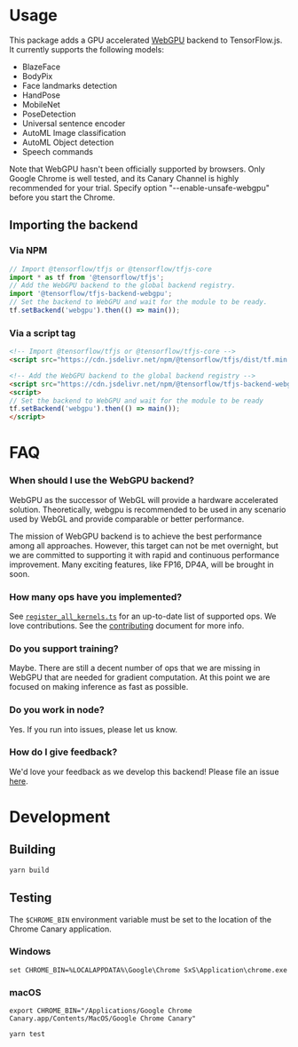 # Usage

This package adds a GPU accelerated [WebGPU](https://www.w3.org/TR/webgpu/)
backend to TensorFlow.js. It currently supports
the following models:
- BlazeFace
- BodyPix
- Face landmarks detection
- HandPose
- MobileNet
- PoseDetection
- Universal sentence encoder
- AutoML Image classification
- AutoML Object detection
- Speech commands

Note that WebGPU hasn't been officially supported by browsers. Only Google
Chrome is well tested, and its Canary Channel is highly recommended for your
trial. Specify option "--enable-unsafe-webgpu" before you start the Chrome.


## Importing the backend

### Via NPM

```js
// Import @tensorflow/tfjs or @tensorflow/tfjs-core
import * as tf from '@tensorflow/tfjs';
// Add the WebGPU backend to the global backend registry.
import '@tensorflow/tfjs-backend-webgpu';
// Set the backend to WebGPU and wait for the module to be ready.
tf.setBackend('webgpu').then(() => main());
```

### Via a script tag

```html
<!-- Import @tensorflow/tfjs or @tensorflow/tfjs-core -->
<script src="https://cdn.jsdelivr.net/npm/@tensorflow/tfjs/dist/tf.min.js"> </script>

<!-- Add the WebGPU backend to the global backend registry -->
<script src="https://cdn.jsdelivr.net/npm/@tensorflow/tfjs-backend-webgpu/dist/tf-backend-webgpu.js"></script>
<script>
// Set the backend to WebGPU and wait for the module to be ready
tf.setBackend('webgpu').then(() => main());
</script>
```

# FAQ

### When should I use the WebGPU backend?
WebGPU as the successor of WebGL will provide a hardware accelerated solution.
Theoretically, webgpu is recommended to be used in any scenario used by WebGL
and provide comparable or better performance.

The mission of WebGPU backend is to achieve the best performance among all
approaches. However, this target can not be met overnight, but we are committed
to supporting it with rapid and continuous performance improvement. Many
exciting features, like FP16, DP4A, will be brought in soon.

### How many ops have you implemented?
See [`register_all_kernels.ts`](https://github.com/tensorflow/tfjs/blob/master/tfjs-backend-webgpu/src/register_all_kernels.ts)
for an up-to-date list of supported ops. We love contributions. See the
[contributing](https://github.com/tensorflow/tfjs/blob/master/CONTRIBUTING.md#adding-functionality)
document for more info.

### Do you support training?
Maybe. There are still a decent number of ops that we are missing in WebGPU that
are needed for gradient computation. At this point we are focused on making
inference as fast as possible.

### Do you work in node?
Yes. If you run into issues, please let us know.

### How do I give feedback?
We'd love your feedback as we develop this backend! Please file an issue
[here](https://github.com/tensorflow/tfjs/issues/new).

# Development

## Building

```sh
yarn build
```

## Testing
The `$CHROME_BIN` environment variable must be set to the location of the Chrome
Canary application.

### Windows
`set CHROME_BIN=%LOCALAPPDATA%\Google\Chrome SxS\Application\chrome.exe`

### macOS
`export CHROME_BIN="/Applications/Google Chrome Canary.app/Contents/MacOS/Google Chrome Canary"`

```sh
yarn test
```
